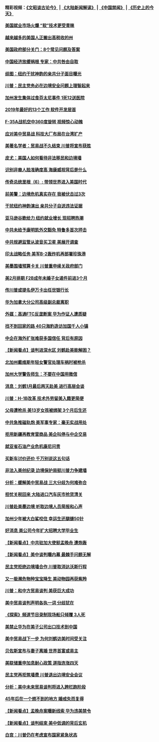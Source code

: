 #### 精彩视频：[《文昭谈古论今》](https://github.com/gfw-breaker/wenzhao/blob/master/README.md?t=01140630) | [《大陆新闻解读》](https://github.com/gfw-breaker/ntdtv-comedy/blob/master/README.md?t=01140630) | [《中国禁闻》](https://github.com/gfw-breaker/ntdtv-news/blob/master/README.md?t=01140630) | [《历史上的今天》](https://github.com/gfw-breaker/today-in-history/blob/master/README.md?t=01140630) 

#### [美国就业市场火爆 “软”技术更受青睐](../pages/nsc412/n10973213.md?t=01140630) 

#### [越来越多的美国人正搬出高税收的州](../pages/nsc412/n10973199.md?t=01140630) 

#### [美国政府部分关门：8个常见问题及答案](../pages/nsc412/n10973004.md?t=01140630) 

#### [中国经济放缓祸根 专家：中共咎由自取](../pages/nsc412/n10973083.md?t=01140630) 

#### [组图：纽约干扰神韵的亲共分子面目曝光](../pages/nsc412/n10972801.md?t=01140630) 

#### [川普：民主党务必在边境安全问题上理智起来](../pages/nsc412/n10972922.md?t=01140630) 

#### [加州发生集体过食芬太尼事件 1死12送医院](../pages/nsc412/n10972695.md?t=01140630) 

#### [2019年最好的13个工作 软件开发居首](../pages/nsc412/n10967208.md?t=01140630) 

#### [F-35A战机空中360度旋转 视频惊心动魄](../pages/nsc412/n10971751.md?t=01140630) 

#### [应对美中贸易战 科技大厂布局在台湾扩产](../pages/nsc412/n10971277.md?t=01140630) 

#### [美著名学者：贸易战不久结束 川普将宣布获胜](../pages/nsc412/n10971697.md?t=01140630) 

#### [皮尤：美国人如何看待非法移民和边境墙](../pages/nsc412/n10971472.md?t=01140630) 

#### [识别非裔人脸准确度高 海康威视背后是什么](../pages/nsc412/n10971226.md?t=01140630) 

#### [传奇总统里根（6）: 带领世界进入美国时代](../pages/nsc412/n10971227.md?t=01140630) 

#### [前美警：边境危机真实存在 我被伏击过3次](../pages/nsc412/n10971325.md?t=01140630) 

#### [干扰纽约神韵演出 亲共分子自送违法证据](../pages/nsc412/n10969757.md?t=01140630) 

#### [亚马逊谷歌给力 纽约就业增长 现招聘热潮](../pages/nsc412/n10971075.md?t=01140630) 

#### [中共未给予康明凯外交豁免 特鲁多首次抨击](../pages/nsc412/n10970976.md?t=01140630) 

#### [中共规避监管从波音买卫星 美展开调查](../pages/nsc412/n10970960.md?t=01140630) 

#### [印太战略任务 美军B-2轰炸机再部署珍珠港](../pages/nsc412/n10970599.md?t=01140630) 

#### [美墨围墙预算卡关 川普重申续关政府部门](../pages/nsc412/n10970534.md?t=01140630) 

#### [美2月排期 F2B成年未婚子女递件前进3个月](../pages/nsc412/n10970207.md?t=01140630) 

#### [传川普或提名伊万卡出任世银行长](../pages/nsc412/n10970106.md?t=01140630) 

#### [华为加拿大分公司高级副总裁离职](../pages/nsc412/n10969911.md?t=01140630) 

#### [外媒：高通FTC反垄断案 华为作证人遭质疑](../pages/nsc412/n10969482.md?t=01140630) 

#### [找不到回家的路 40只海豹造访加国千人小镇](../pages/nsc412/n10969564.md?t=01140630) 

#### [中企在海外扩张难获多国信任 背后有原因](../pages/nsc412/n10969228.md?t=01140630) 

#### [【新闻看点】谈判进深水区 刘鹤赴美能解困？](../pages/nsc412/n10969116.md?t=01140630) 

#### [北加州戴维斯年轻女警官处理车祸时被枪杀](../pages/nsc412/n10969582.md?t=01140630) 

#### [加州大学警告师生：不要在中国用微信](../pages/nsc412/n10969475.md?t=01140630) 

#### [消息：刘鹤1月最后两天赴美 进行高层会谈](../pages/nsc412/n10967146.md?t=01140630) 

#### [川普：H-1B改革 技术外劳留美入籍更简便](../pages/nsc412/n10968990.md?t=01140630) 

#### [父母遭枪杀 美13岁女孩被绑架 3个月后生还](../pages/nsc412/n10968787.md?t=01140630) 

#### [中共急推磁轨炮 美军事专家：毫无实战用处](../pages/nsc412/n10968326.md?t=01140630) 

#### [拒用新疆再教育营商品 美企叫停与中企交易](../pages/nsc412/n10967266.md?t=01140630) 

#### [就亚省石油产业危机康尼问责](../pages/nsc412/n10967310.md?t=01140630) 

#### [买新车讨价还价 千万别说这五句话](../pages/nsc412/n10966559.md?t=01140630) 

#### [非法入美创纪录 边境保护局挺川普力争建墙](../pages/nsc412/n10966872.md?t=01140630) 

#### [分析：缓解美中贸易战 三大分歧为何难弥合](../pages/nsc412/n10966845.md?t=01140630) 

#### [担忧关税回来 大陆进口汽车灰市抢货清关](../pages/nsc412/n10966734.md?t=01140630) 

#### [川普赴美墨边境 听取边境人员简报和心声](../pages/nsc412/n10966781.md?t=01140630) 

#### [加州少年被大白鲨咬住 幸运生还腿缝50针](../pages/nsc412/n10966637.md?t=01140630) 

#### [好消息 美公司今年扩大招聘大学毕业生](../pages/nsc412/n10966671.md?t=01140630) 

#### [【新闻看点】中共驻加大使挺孟晚舟 遭炮轰](../pages/nsc412/n10966495.md?t=01140630) 

#### [【新闻看点】美中谈判曝内幕 最棘手问题无解](../pages/nsc412/n10966115.md?t=01140630) 

#### [民主党拒绝边境墙合作 川普取消达沃斯行程](../pages/nsc412/n10966613.md?t=01140630) 

#### [又一极濒危物种宝宝降生 美动物园再获紫羚](../pages/nsc412/n10966526.md?t=01140630) 

#### [川普：和中方贸易谈判 美获巨大成功](../pages/nsc412/n10966506.md?t=01140630) 

#### [美中贸易谈判声明各执一词 分歧犹在](../pages/nsc412/n10966376.md?t=01140630) 

#### [《探索》频道节目录制现场船只倾覆 3人死](../pages/nsc412/n10966232.md?t=01140630) 

#### [美禁止华为在美子公司出口技术到中国](../pages/nsc412/n10966359.md?t=01140630) 

#### [美中贸易战下一步 为何刘鹤访美时间受关注](../pages/nsc412/n10964471.md?t=01140630) 

#### [贝佐斯宣布与妻子离婚 世界首富或易主](../pages/nsc412/n10964638.md?t=01140630) 

#### [美联储重申加息耐心政策 道指连涨四天](../pages/nsc412/n10964591.md?t=01140630) 

#### [民主党再拒筑墙费 川普退出边境安全会议](../pages/nsc412/n10964507.md?t=01140630) 

#### [分析：美中未来贸易谈判将进入跨栏跑阶段](../pages/nsc412/n10964449.md?t=01140630) 

#### [45年后在一个想不到的地方 婚戒失而复得](../pages/nsc412/n10964454.md?t=01140630) 

#### [【新闻看点】孟晚舟案曝新线索 华为违美禁令](../pages/nsc412/n10964307.md?t=01140630) 

#### [【新闻看点】谈判结束 美中低调的背后玄机](../pages/nsc412/n10964036.md?t=01140630) 

#### [白宫：川普仍在考虑宣布国家紧急状态](../pages/nsc412/n10964312.md?t=01140630) 

